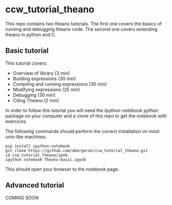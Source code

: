 ccw_tutorial_theano
===================

This repo contains two theano tutorials.
The first one covers the basics of running and debugging theano code.
The second one covers extending theano in python and C.

Basic tutorial
--------------

This tutorial covers:

 * Overview of library (3 min)
 * Building expressions (30 min)
 * Compiling and running expressions (30 min)
 * Modifying expressions (25 min)
 * Debugging (30 min)
 * Citing Theano (2 min)

In order to follow this tutorial you will need the ipython-notebook
python package on your computer and a clone of this repo to get the
notebook with exercices.

The following commands should perform the correct installation on most
unix-like machines:

    pip install ipython-notebook
    git clone https://github.com/abergeron/ccw_tutorial_theano.git
    cd ccw_tutorial_theano/ipnb
    ipython notebook Theano-basic.ipynb

This should open your browser to the notebook page.

Advanced tutorial
-----------------

COMING SOON
